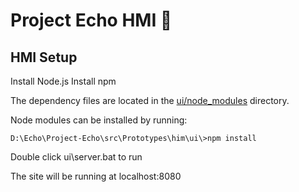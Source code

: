 # Project Echo HMI 🤖

## HMI Setup

Install Node.js
Install npm

The dependency files are located in the [ui/node_modules](ui/node_modules) directory.

Node modules can be installed by running:

```dos
D:\Echo\Project-Echo\src\Prototypes\him\ui\>npm install
```

Double click ui\server.bat to run

The site will be running at localhost:8080
